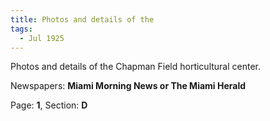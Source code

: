 ```yaml
---  
title: Photos and details of the  
tags:  
  - Jul 1925  
---  
```

  
Photos and details of the Chapman Field horticultural center.  
  
Newspapers: **Miami Morning News or The Miami Herald**  
  
Page: **1**, Section: **D** 
